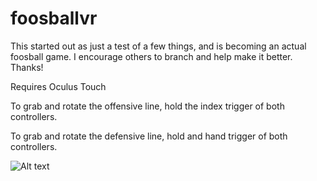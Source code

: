 # foosballvr

This started out as just a test of a few things, and is becoming an actual foosball game.  I encourage others to branch and help make it better.  Thanks!

Requires Oculus Touch

To grab and rotate the offensive line, hold the index trigger of both controllers.

To grab and rotate the defensive line, hold and hand trigger of both controllers.

![Alt text](http://i.imgur.com/BYZmNPd.png "Screenshot")
